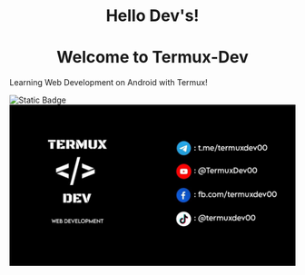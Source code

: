 <h1 align="center">Hello Dev's!</h1>
<h1 align="center">Welcome to Termux-Dev</h1>

Learning Web Development on Android with Termux!

![Static Badge](https://img.shields.io/badge/Termux_Dev-black)
![banner](https://github.com/TermuxDev/TermuxDev/blob/main/img/cover.jpg)
